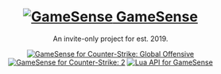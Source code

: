 <h1 align="center"><a href="https://gamesense.vip/"><img src="https://i.imgur.com/bDb0kyB.png" alt="GameSense">&#xa0;GameSense</a></h1>
<div>
	<p align="center">An invite-only project for est. 2019.</p>
 	<p align="center">
		<a href="https://gamesense.vip/forums/viewforum.php?id=20"><img src="https://img.shields.io/badge/gamesense-Counter%E2%80%91Strike%3A%20Global%20Offensive-de9b35" alt="GameSense for Counter-Strike: Global Offensive" /></a>
		<a href="https://gamesense.vip/forums/viewforum.php?id=37"><img src="https://img.shields.io/badge/gamesense-Counter%E2%80%91Strike%202-173292" alt="GameSense for Counter-Strike: 2" /></a>
		<a href="https://gamesense.vip/forums/lua.php"><img src="https://img.shields.io/badge/gamesense-Lua%20API-080884" alt="Lua API for GameSense" /></a>
	</p>
</div>
